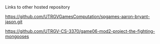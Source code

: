 Links to other hosted repository

https://github.com/UTRGVGamesComputation/spgames-aaron-bryant-jason.git

https://github.com/UTRGV-CS-3370/game06-mod2-project-the-fighting-mongooses